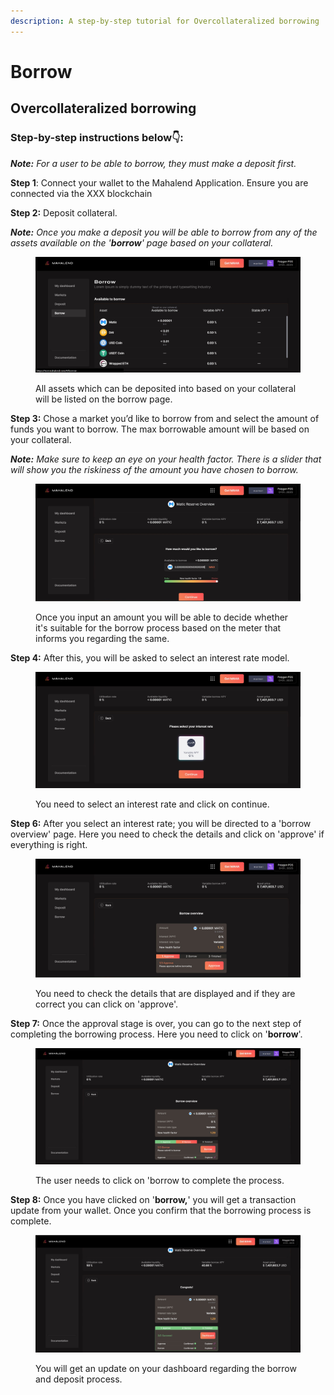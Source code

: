 ```yaml
---
description: A step-by-step tutorial for Overcollateralized borrowing
---
```


# Borrow

## Overcollateralized borrowing

### **Step-by-step instructions below👇:**

_**Note:** For a user to be able to borrow, they must make a deposit first._

**Step 1**: Connect your wallet to the Mahalend Application. Ensure you are connected via the XXX blockchain

**Step 2:** Deposit collateral.

_**Note:** Once you make a deposit you will be able to borrow from any of the assets available on the '**borrow**' page based on your collateral._ &#x20;

<figure><img src="../.gitbook/assets/borrow 1.jpg" alt=""><figcaption><p>All assets which can be deposited into based on your collateral will be listed on the borrow page. </p></figcaption></figure>

**Step 3:** Chose a market you’d like to borrow from and select the amount of funds you want to borrow. The max borrowable amount will be based on your collateral.

_**Note:** Make sure to keep an eye on your health factor. There is a slider that will show you the riskiness of the amount you have chosen to borrow._&#x20;

<figure><img src="../.gitbook/assets/borrow 2 .jpg" alt=""><figcaption><p>Once you input an amount you will be able to decide whether it's suitable for the borrow process based on the meter that informs you regarding the same.</p></figcaption></figure>

**Step 4:** After this, you will be asked to select an interest rate model.&#x20;

<figure><img src="../.gitbook/assets/borrow 3.jpg" alt=""><figcaption><p>You need to select an interest rate and click on continue. </p></figcaption></figure>

**Step 6:** After you select an interest rate; you will be directed to a 'borrow overview' page.  Here you need to check the details and click on 'approve' if everything is right.&#x20;

<figure><img src="../.gitbook/assets/borrow 4.jpg" alt=""><figcaption><p>You need to check the details that are displayed and if they are correct you can click on 'approve'. </p></figcaption></figure>

**Step 7:** Once the approval stage is over, you can go to the next step of completing the borrowing process. Here you need to click on '**borrow**'.

<figure><img src="../.gitbook/assets/borrow 5.jpg" alt=""><figcaption><p> The user needs to click on 'borrow to complete the process. </p></figcaption></figure>



**Step 8:** Once you have clicked on '**borrow,**' you will get a transaction update from your wallet. Once you confirm that the borrowing process is complete.&#x20;

<figure><img src="../.gitbook/assets/borrow 6.jpg" alt=""><figcaption><p>You will get an update on your dashboard regarding the borrow and deposit process. </p></figcaption></figure>

